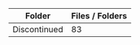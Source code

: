 | Folder       |   Files / Folders |
|--------------|-------------------|
| Discontinued |                83 |